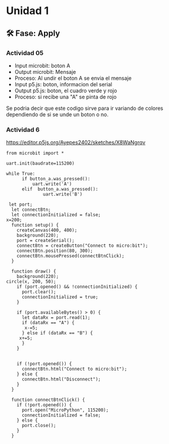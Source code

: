 # Unidad 1

## 🛠 Fase: Apply

### Actividad 05
* Input microbit: boton A
* Output microbit: Mensaje
* Proceso: Al undir el boton A se envia el mensaje
* Input p5.js: boton, informacion del serial
* Output p5.js: boton, el cuadro verde y rojo
* Proceso: si recibe una "A" se pinta de rojo 

Se podria decir que este codigo sirve para ir variando de colores dependiendo de si se unde un boton o no.

### Actividad 6

https://editor.p5js.org/Ayepes2402/sketches/X8WaNgrqv

```
from microbit import *

uart.init(baudrate=115200)

while True:
      if button_a.was_pressed():
          uart.write('A')
      elif  button_a.was_pressed():
              uart.write('B')
```
```
 let port;
  let connectBtn;
  let connectionInitialized = false;
x=200;
  function setup() {
    createCanvas(400, 400);
    background(220);
    port = createSerial();
    connectBtn = createButton("Connect to micro:bit");
    connectBtn.position(80, 300);
    connectBtn.mousePressed(connectBtnClick);
  }

  function draw() {
    background(220);
circle(x, 200, 50);
    if (port.opened() && !connectionInitialized) {
      port.clear();
      connectionInitialized = true;
    }

    if (port.availableBytes() > 0) {
      let dataRx = port.read(1);
      if (dataRx == "A") {
       x-=5; 
      } else if (dataRx == "B") {
     x+=5;
      }
    }

    
    if (!port.opened()) {
      connectBtn.html("Connect to micro:bit");
    } else {
      connectBtn.html("Disconnect");
    }
  }

  function connectBtnClick() {
    if (!port.opened()) {
      port.open("MicroPython", 115200);
      connectionInitialized = false;
    } else {
      port.close();
    }
  }
```

